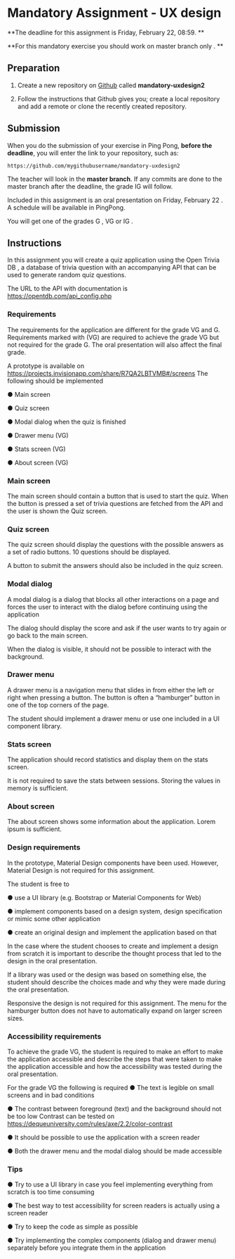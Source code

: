 # Mandatory Assignment - UX design
**The deadline for this assignment is Friday, February 22, 08:59. **

**For this mandatory exercise you should work on master branch only . **

## Preparation

1. Create a new repository on [Github](github.com) called **mandatory-uxdesign2**

2. Follow the instructions that Github gives you; create a local repository and add a remote or clone
the recently created repository.

## Submission

When you do the submission of your exercise in Ping Pong, **before the deadline**,
you will enter the link to your repository, such as:

```
https://github.com/mygithubusername/mandatory-uxdesign2
```

The teacher will look in the **master branch**. If any commits are done to the master branch after the deadline, the grade IG will follow.

Included in this assignment is an oral presentation on Friday, February 22 . A schedule will be
available in PingPong.

You will get one of the grades G , VG or IG .

## Instructions

In this assignment you will create a quiz application using the Open Trivia DB , a database of trivia
question with an accompanying API that can be used to generate random quiz questions.

The URL to the API with documentation is
https://opentdb.com/api_config.php

### Requirements

The requirements for the application are different for the grade VG and G. Requirements marked
with (VG) are required to achieve the grade VG but not required for the grade G. The oral
presentation will also affect the final grade.

A prototype is available on
https://projects.invisionapp.com/share/R7QA2LBTVMB#/screens
The following should be implemented

● Main screen

● Quiz screen

● Modal dialog when the quiz is finished

● Drawer menu (VG)

● Stats screen (VG)

● About screen (VG)

###  Main screen
The main screen should contain a button that is used to start the quiz. When the button is pressed
a set of trivia questions are fetched from the API and the user is shown the Quiz screen.

### Quiz screen
The quiz screen should display the questions with the possible answers as a set of radio buttons.
10 questions should be displayed.


A button to submit the answers should also be included in the quiz screen.

### Modal dialog
A modal dialog is a dialog that blocks all other interactions on a page and forces the user to
interact with the dialog before continuing using the application

The dialog should display the score and ask if the user wants to try again or go back to the main
screen.

When the dialog is visible, it should not be possible to interact with the background.


### Drawer menu
A drawer menu is a navigation menu that slides in from either the left or right when pressing a
button. The button is often a “hamburger” button in one of the top corners of the page.

The student should implement a drawer menu or use one included in a UI component library.

### Stats screen
The application should record statistics and display them on the stats screen.

It is not required to save the stats between sessions. Storing the values in memory is sufficient.

### About screen
The about screen shows some information about the application. Lorem ipsum is sufficient.

### Design requirements
In the prototype, Material Design components have been used. However, Material Design is not
required for this assignment.

The student is free to

● use a UI library (e.g. Bootstrap or Material Components for Web)

● implement components based on a design system, design specification or mimic some other application

● create an original design and implement the application based on that

In the case where the student chooses to create and implement a design from scratch it is
important to describe the thought process that led to the design in the oral presentation.

If a library was used or the design was based on something else, the student should describe the
choices made and why they were made during the oral presentation.

Responsive the design is not required for this assignment. The menu for the hamburger button
does not have to automatically expand on larger screen sizes.


### Accessibility requirements
To achieve the grade VG, the student is required to make an effort to make the application
accessible and describe the steps that were taken to make the application accessible and how the
accessibility was tested during the oral presentation.

For the grade VG the following is required
● The text is legible on small screens and in bad conditions

● The contrast between foreground (text) and the background should not be too low
Contrast can be tested on https://dequeuniversity.com/rules/axe/2.2/color-contrast

● It should be possible to use the application with a screen reader

● Both the drawer menu and the modal dialog should be made accessible

###  Tips

● Try to use a UI library in case you feel implementing everything from scratch is too time consuming

● The best way to test accessibility for screen readers is actually using a screen reader

● Try to keep the code as simple as possible

● Try implementing the complex components (dialog and drawer menu) separately before you integrate them in the application
